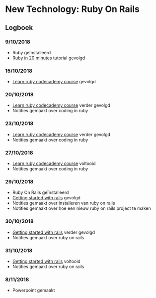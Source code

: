 # New Technology: Ruby On Rails
## Logboek
### 9/10/2018
- Ruby geïnstalleerd
- [Ruby in 20 minutes] tutorial gevolgd

### 15/10/2018
- [Learn ruby codecademy course] gevolgd

### 20/10/2018
- [Learn ruby codecademy course] verder gevolgd
- Notities gemaakt over coding in ruby

### 23/10/2018
- [Learn ruby codecademy course] verder gevolgd
- Notities gemaakt over coding in ruby

### 27/10/2018
- [Learn ruby codecademy course] voltooid
- Notities gemaakt over coding in ruby

### 29/10/2018
- Ruby On Rails geïnstalleerd
- [Getting started with rails] gevolgd
- Notities gemaakt over installeren van ruby on rails
- Notities gemaakt over hoe een nieuw ruby on rails project te maken

### 30/10/2018
- [Getting started with rails] verder gevolgd
- Notities gemaakt over ruby on rails

### 31/10/2018
- [Getting started with rails] voltooid
- Notities gemaakt over ruby on rails


### 8/11/2018
- Powerpoint gemaakt


[Ruby in 20 minutes]: https://www.ruby-lang.org/en/documentation/quickstart/

[Learn ruby codecademy course]: https://www.codecademy.com/learn/learn-ruby

[Getting started with rails]: https://guides.rubyonrails.org/getting_started.html